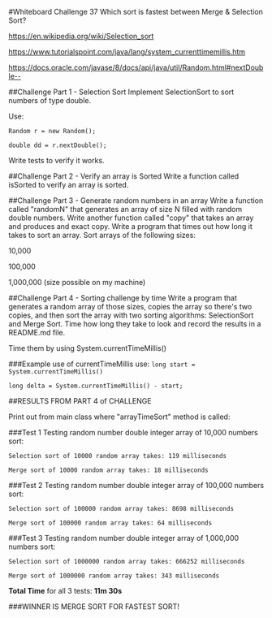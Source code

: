 #Whiteboard Challenge 37
Which sort is fastest between Merge & Selection Sort?

https://en.wikipedia.org/wiki/Selection_sort

https://www.tutorialspoint.com/java/lang/system_currenttimemillis.htm 

https://docs.oracle.com/javase/8/docs/api/java/util/Random.html#nextDouble-- 

##Challenge Part 1 - Selection Sort
Implement SelectionSort to sort numbers of type double.

Use: 

`Random r = new Random();`

`double dd = r.nextDouble();`

Write tests to verify it works. 

##Challenge Part 2 - Verify an array is Sorted
Write a function called isSorted to verify an array is sorted.

##Challenge Part 3 - Generate random numbers in an array
Write a function called "randomN" that generates an array of size N filled with random double numbers. Write another function called "copy" that takes an array and produces and exact copy. Write a program that times out how long it takes to sort an array. Sort arrays of the following sizes:

10,000

100,000

1,000,000 (size possible on my machine)

##Challenge Part 4 - Sorting challenge by time
Write a program that generates a random array of those sizes, copies the array so there's two copies, and then sort the array with two sorting algorithms: SelectionSort and Merge Sort. Time how long they take to look and record the results in a README.md file.

Time them by using System.currentTimeMillis()

###Example use of currentTimeMillis use:
`long start = System.currentTimeMillis()`

`long delta = System.currentTimeMillis() - start;`

##RESULTS FROM PART 4 of CHALLENGE

Print out from main class where "arrayTimeSort" method is called:


###Test 1
Testing random number double integer array of 10,000 numbers sort:

`Selection sort of 10000 random array takes: 119 milliseconds`
 
 `Merge sort of 10000 random array takes: 18 milliseconds`
 
 ###Test 2
 Testing random number double integer array of 100,000 numbers sort:

 `Selection sort of 100000 random array takes: 8698 milliseconds`
 
 `Merge sort of 100000 random array takes: 64 milliseconds`

 ###Test 3
 Testing random number double integer array of 1,000,000 numbers sort:
 
 `Selection sort of 1000000 random array takes: 666252 milliseconds`
 
 `Merge sort of 1000000 random array takes: 343 milliseconds`

 **Total Time** for all 3 tests: **11m 30s** 
 
 ###WINNER IS MERGE SORT FOR FASTEST SORT!